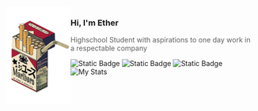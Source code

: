<img align="left" src="https://raw.githubusercontent.com/Diethyllether/Diethyllether/master/malrboro.png">

### Hi, I'm Ether

> Highschool Student with aspirations to one day work in a respectable company

![Static Badge](https://img.shields.io/badge/Age-16-orange)
![Static Badge](https://img.shields.io/badge/country-Brasil-green)
![Static Badge](https://img.shields.io/badge/OS-Nixos-blue?style=flat)
<br>
![My Stats](https://github-readme-stats.vercel.app/api?username=Diethyllether&theme=codeSTACKr&show_icons=true)
